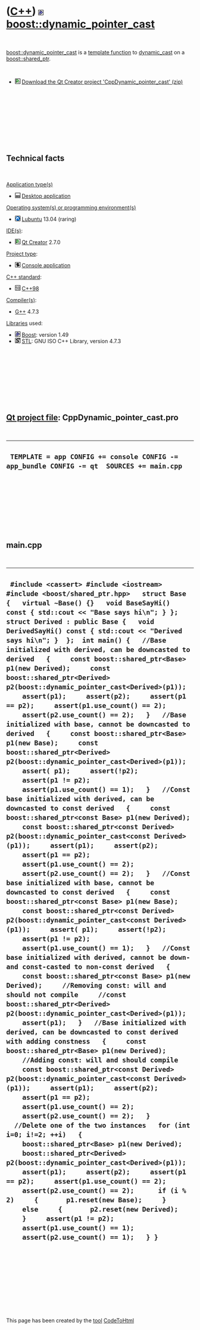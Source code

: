 



 

 

 

 

 

([C++](Cpp.md)) ![Boost](PicBoost.png) [boost::dynamic\_pointer\_cast](CppDynamic_pointer_cast.md)
====================================================================================================

 

[boost::dynamic\_pointer\_cast](CppDynamic_pointer_cast.md) is a
[template function](CppTemplateFunction.md) to
[dynamic\_cast](CppDynamic_cast.md) on a
[boost::shared\_ptr](CppShared_ptr.md).

 

-   ![Qt Creator](PicQtCreator.png) [Download the Qt Creator project
    'CppDynamic\_pointer\_cast' (zip)](CppDynamic_pointer_cast.zip)

 

 

 

 

 

Technical facts
---------------

 

[Application type(s)](CppApplication.md)

-   ![Desktop](PicDesktop.png) [Desktop
    application](CppDesktopApplication.md)

[Operating system(s) or programming environment(s)](CppOs.md)

-   ![Lubuntu](PicLubuntu.png) [Lubuntu](CppLubuntu.md) 13.04 (raring)

[IDE(s)](CppIde.md):

-   ![Qt Creator](PicQtCreator.png) [Qt Creator](CppQtCreator.md) 2.7.0

[Project type](CppQtProjectType.md):

-   ![console](PicConsole.png) [Console
    application](CppConsoleApplication.md)

[C++ standard](CppStandard.md):

-   ![C++98](PicCpp98.png) [C++98](Cpp98.md)

[Compiler(s)](CppCompiler.md):

-   [G++](CppGpp.md) 4.7.3

[Libraries](CppLibrary.md) used:

-   ![Boost](PicBoost.png) [Boost](CppBoost.md): version 1.49
-   ![STL](PicStl.png) [STL](CppStl.md): GNU ISO C++ Library, version
    4.7.3

 

 

 

 

 

[Qt project file](CppQtProjectFile.md): CppDynamic\_pointer\_cast.pro
----------------------------------------------------------------------

 

  --------------------------------------------------------------------------------------------
  ` TEMPLATE = app CONFIG += console CONFIG -= app_bundle CONFIG -= qt  SOURCES += main.cpp`
  --------------------------------------------------------------------------------------------

 

 

 

 

 

main.cpp
--------

 

  -------------------------------------------------------------------------------------------------------------------------------------------------------------------------------------------------------------------------------------------------------------------------------------------------------------------------------------------------------------------------------------------------------------------------------------------------------------------------------------------------------------------------------------------------------------------------------------------------------------------------------------------------------------------------------------------------------------------------------------------------------------------------------------------------------------------------------------------------------------------------------------------------------------------------------------------------------------------------------------------------------------------------------------------------------------------------------------------------------------------------------------------------------------------------------------------------------------------------------------------------------------------------------------------------------------------------------------------------------------------------------------------------------------------------------------------------------------------------------------------------------------------------------------------------------------------------------------------------------------------------------------------------------------------------------------------------------------------------------------------------------------------------------------------------------------------------------------------------------------------------------------------------------------------------------------------------------------------------------------------------------------------------------------------------------------------------------------------------------------------------------------------------------------------------------------------------------------------------------------------------------------------------------------------------------------------------------------------------------------------------------------------------------------------------------------------------------------------------------------------------------------------------------------------------------------------------------------------------------------------------------------------------------------------------------------------------------------------------------------------------------------------------------------------------------------------------------------------------------------------------------------------------------------------------------
  ` #include <cassert> #include <iostream> #include <boost/shared_ptr.hpp>   struct Base {   virtual ~Base() {}   void BaseSayHi() const { std::cout << "Base says hi\n"; } };  struct Derived : public Base {   void DerivedSayHi() const { std::cout << "Derived says hi\n"; }  };  int main() {   //Base initialized with derived, can be downcasted to derived   {     const boost::shared_ptr<Base> p1(new Derived);     const boost::shared_ptr<Derived> p2(boost::dynamic_pointer_cast<Derived>(p1));     assert(p1);     assert(p2);     assert(p1 == p2);     assert(p1.use_count() == 2);     assert(p2.use_count() == 2);   }   //Base initialized with base, cannot be downcasted to derived   {     const boost::shared_ptr<Base> p1(new Base);     const boost::shared_ptr<Derived> p2(boost::dynamic_pointer_cast<Derived>(p1));     assert( p1);     assert(!p2);     assert(p1 != p2);     assert(p1.use_count() == 1);   }   //Const base initialized with derived, can be downcasted to const derived   {     const boost::shared_ptr<const Base> p1(new Derived);     const boost::shared_ptr<const Derived> p2(boost::dynamic_pointer_cast<const Derived>(p1));     assert(p1);     assert(p2);     assert(p1 == p2);     assert(p1.use_count() == 2);     assert(p2.use_count() == 2);   }   //Const base initialized with base, cannot be downcasted to const derived   {     const boost::shared_ptr<const Base> p1(new Base);     const boost::shared_ptr<const Derived> p2(boost::dynamic_pointer_cast<const Derived>(p1));     assert( p1);     assert(!p2);     assert(p1 != p2);     assert(p1.use_count() == 1);   }   //Const base initialized with derived, cannot be down- and const-casted to non-const derived   {     const boost::shared_ptr<const Base> p1(new Derived);     //Removing const: will and should not compile     //const boost::shared_ptr<Derived> p2(boost::dynamic_pointer_cast<Derived>(p1));     assert(p1);   }   //Base initialized with derived, can be downcasted to const derived with adding constness   {     const boost::shared_ptr<Base> p1(new Derived);     //Adding const: will and should compile     const boost::shared_ptr<const Derived> p2(boost::dynamic_pointer_cast<const Derived>(p1));     assert(p1);     assert(p2);     assert(p1 == p2);     assert(p1.use_count() == 2);     assert(p2.use_count() == 2);   }   //Delete one of the two instances   for (int i=0; i!=2; ++i)   {     boost::shared_ptr<Base> p1(new Derived);     boost::shared_ptr<Derived> p2(boost::dynamic_pointer_cast<Derived>(p1));     assert(p1);     assert(p2);     assert(p1 == p2);     assert(p1.use_count() == 2);     assert(p2.use_count() == 2);      if (i % 2)     {       p1.reset(new Base);     }     else     {       p2.reset(new Derived);     }     assert(p1 != p2);     assert(p1.use_count() == 1);     assert(p2.use_count() == 1);   } }`
  -------------------------------------------------------------------------------------------------------------------------------------------------------------------------------------------------------------------------------------------------------------------------------------------------------------------------------------------------------------------------------------------------------------------------------------------------------------------------------------------------------------------------------------------------------------------------------------------------------------------------------------------------------------------------------------------------------------------------------------------------------------------------------------------------------------------------------------------------------------------------------------------------------------------------------------------------------------------------------------------------------------------------------------------------------------------------------------------------------------------------------------------------------------------------------------------------------------------------------------------------------------------------------------------------------------------------------------------------------------------------------------------------------------------------------------------------------------------------------------------------------------------------------------------------------------------------------------------------------------------------------------------------------------------------------------------------------------------------------------------------------------------------------------------------------------------------------------------------------------------------------------------------------------------------------------------------------------------------------------------------------------------------------------------------------------------------------------------------------------------------------------------------------------------------------------------------------------------------------------------------------------------------------------------------------------------------------------------------------------------------------------------------------------------------------------------------------------------------------------------------------------------------------------------------------------------------------------------------------------------------------------------------------------------------------------------------------------------------------------------------------------------------------------------------------------------------------------------------------------------------------------------------------------------------------

 

 

 

 

 





 




This page has been created by the [tool](Tools.md)
[CodeToHtml](ToolCodeToHtml.md)
